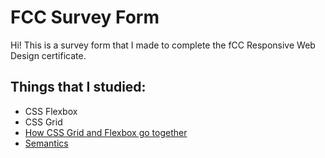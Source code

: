 # FCC Survey Form

Hi! This is a survey form that I made to complete the fCC Responsive Web Design certificate.

## Things that I studied: 

* CSS Flexbox
* CSS Grid
* [How CSS Grid and Flexbox go together](https://developer.mozilla.org/en-US/docs/Web/CSS/CSS_Grid_Layout/Relationship_of_Grid_Layout)
* [Semantics](https://marksheet.io/html-semantics.html)